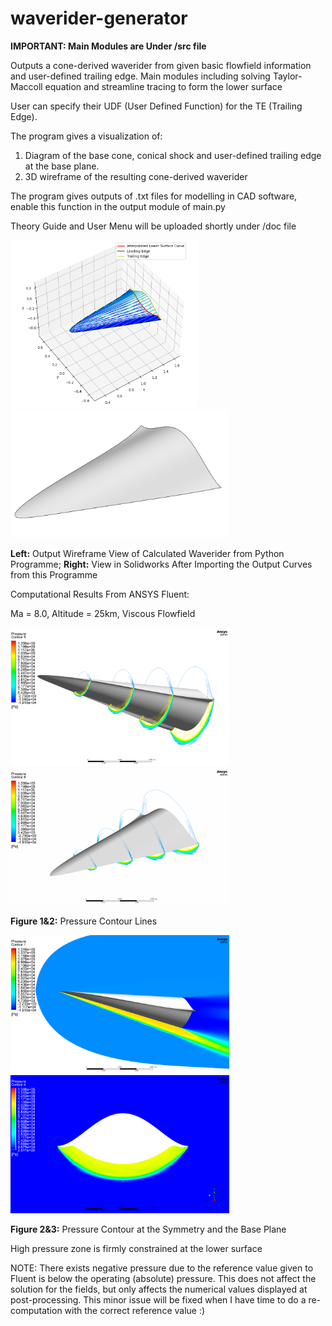 # waverider-generator
**IMPORTANT: Main Modules are Under /src file**

 Outputs a cone-derived waverider from given basic flowfield information and user-defined trailing edge. Main modules including solving Taylor-Maccoll equation and streamline tracing to form the lower surface

 User can specify their UDF (User Defined Function) for the TE (Trailing Edge). 
 
 The program gives a visualization of:
 1. Diagram of the base cone, conical shock and user-defined trailing edge at the base plane.
 2. 3D wireframe of the resulting cone-derived waverider

 The program gives outputs of .txt files for modelling in CAD software, enable this function in the output module of main.py
 
 Theory Guide and User Menu will be uploaded shortly under /doc file
 
 <img src="https://github.com/ExusiaiVAL/Waverider-Generator/blob/main/Images/Programme%20Example%20Output%20Image.PNG" alt="Programme Example Output Image" width="300"/> <img src="https://github.com/ExusiaiVAL/Waverider-Generator/blob/main/Images/CAE%20Visualization.PNG" alt="CAE Visualization" width="350"/>

**Left:** Output Wireframe View of Calculated Waverider from Python Programme; **Right:** View in Solidworks After Importing the Output Curves from this Programme

Computational Results From ANSYS Fluent:

Ma = 8.0, Altitude = 25km, Viscous Flowfield

 <img src="https://github.com/ExusiaiVAL/Waverider-Generator/blob/main/Images/ANSYS%20Result%206.png" alt="Programme Example Output Image" width="350"/> <img src="https://github.com/ExusiaiVAL/Waverider-Generator/blob/main/Images/ANSYS%20Result%207.png" alt="Programme Example Output Image" width="350"/>

 **Figure 1&2:** Pressure Contour Lines

  <img src="https://github.com/ExusiaiVAL/Waverider-Generator/blob/main/Images/ANSYS%20Result%202.png" alt="Programme Example Output Image" width="350"/> <img src="https://github.com/ExusiaiVAL/Waverider-Generator/blob/main/Images/ANSYS%20Result%203.png" alt="Programme Example Output Image" width="350"/>

 **Figure 2&3:** Pressure Contour at the Symmetry and the Base Plane

High pressure zone is firmly constrained at the lower surface

 NOTE: There exists negative pressure due to the reference value given to Fluent is below the operating (absolute) pressure. This does not affect the solution for the fields, but only affects the numerical values displayed at post-processing. This minor issue will be fixed when I have time to do a re-computation with the correct reference value :)

 
